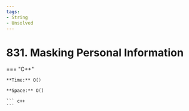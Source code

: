 ```yaml
---
tags:
- String
- Unsolved
---
```



# 831. Masking Personal Information

=== "C++"

    **Time:** O()

    **Space:** O()

    ``` c++
    ```